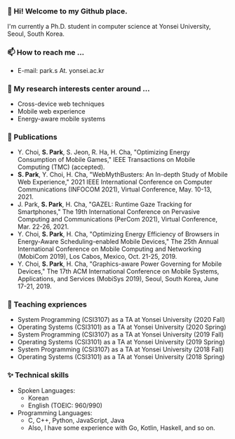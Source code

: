 <!--
**park-s/park-s** is a ✨ _special_ ✨ repository because its `README.md` (this file) appears on your GitHub profile.

Here are some ideas to get you started:

- 🔭 I’m currently working on ...
- 🌱 I’m currently learning ...
- 👯 I’m looking to collaborate on ...
- 🤔 I’m looking for help with ...
- 💬 Ask me about ...
- 📫 How to reach me: ...
- 😄 Pronouns: ...
- ⚡ Fun fact: ...
-->

### 👋 Hi! Welcome to my Github place.
I'm currently a Ph.D. student in computer science at Yonsei University, Seoul, South Korea.

### 📫 How to reach me ...
- E-mail: park.s At. yonsei.ac.kr

### 🔭 My research interests center around ...
- Cross-device web techniques
- Mobile web experience
- Energy-aware mobile systems

### 📝 Publications
- Y. Choi,  **S. Park**, S. Jeon, R. Ha, H. Cha, "Optimizing Energy Consumption of Mobile Games," IEEE Transactions on Mobile Computing (TMC) (accepted).
- **S. Park**, Y. Choi,  H. Cha, "WebMythBusters: An In-depth Study of Mobile Web Experience," 2021 IEEE International Conference on Computer Communications (INFOCOM 2021), Virtual Conference, May. 10-13, 2021.
- J. Park, **S. Park**, H. Cha, "GAZEL: Runtime Gaze Tracking for Smartphones," The 19th International Conference on Pervasive Computing and Communications (PerCom 2021), Virtual Conference, Mar. 22-26, 2021.
- Y. Choi, **S. Park**, H. Cha, "Optimizing Energy Efficiency of Browsers in Energy-Aware Scheduling-enabled Mobile Devices," The 25th Annual International Conference on Mobile Computing and Networking (MobiCom 2019), Los Cabos, Mexico, Oct. 21-25, 2019.
- Y. Choi, **S. Park**, H. Cha, "Graphics-aware Power Governing for Mobile Devices," The 17th ACM International Conference on Mobile Systems, Applications, and Services (MobiSys 2019), Seoul, South Korea, June 17-21, 2019.

### 🏫 Teaching expriences
- System Programming (CSI3107) as a TA at Yonsei University (2020 Fall)
- Operating Systems (CSI3101) as a TA at Yonsei University (2020 Spring)
- System Programming (CSI3107) as a TA at Yonsei University (2019 Fall)
- Operating Systems (CSI3101) as a TA at Yonsei University (2019 Spring)
- System Programming (CSI3107) as a TA at Yonsei University (2018 Fall)
- Operating Systems (CSI3101) as a TA at Yonsei University (2018 Spring)

### ✨ Technical skills
- Spoken Languages:
  - Korean
  - English (TOEIC: 960/990)
- Programming Languages:
  - C, C++, Python, JavaScript, Java
  - Also, I have some experience with Go, Kotlin, Haskell, and so on.


